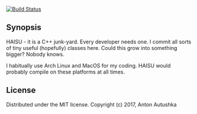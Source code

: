 [![Build Status](https://travis-ci.org/deftio/travis-ci-cpp-example.svg?branch=master)](https://travis-ci.org/deftio/travis-ci-cpp-example)

## Synopsis

HAISU - it is a C++ junk-yard. Every developer needs one. I commit all sorts of tiny useful (hopefully) classes here. Could this grow into something bigger? Nobody knows.

I habitually use Arch Linux and MacOS for my coding. HAISU would probably compile on these platforms at all times.

## License

Distributed under the MIT license. Copyright (c) 2017, Anton Autushka
